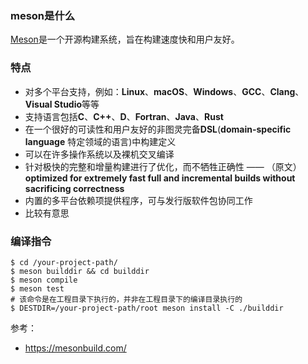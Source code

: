 ### meson是什么

[Meson](https://mesonbuild.com/)是一个开源构建系统，旨在构建速度快和用户友好。



### 特点

- 对多个平台支持，例如：**Linux**、**macOS**、**Windows**、**GCC**、**Clang**、**Visual Studio**等等
- 支持语言包括**C**、**C++**、**D**、**Fortran**、**Java**、**Rust**
- 在一个很好的可读性和用户友好的非图灵完备**DSL**(**domain-specific language** 特定领域的语言)中构建定义
- 可以在许多操作系统以及裸机交叉编译
- 针对极快的完整和增量构建进行了优化，而不牺牲正确性 —— （原文）**optimized for extremely fast full and incremental builds without sacrificing correctness**
- 内置的多平台依赖项提供程序，可与发行版软件包协同工作
- 比较有意思



### 编译指令

```shell
$ cd /your-project-path/
$ meson builddir && cd builddir
$ meson compile
$ meson test
# 该命令是在工程目录下执行的，并非在工程目录下的编译目录执行的
$ DESTDIR=/your-project-path/root meson install -C ./builddir
```



参考：

- https://mesonbuild.com/

